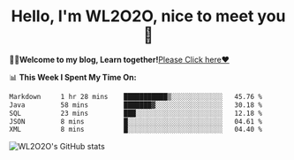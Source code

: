 <h1 align = "center">Hello, I'm WL2O2O, nice to meet you 👋</h1>

🧑‍💻**Welcome to my blog, Learn together!**[Please Click here❤️](https://wl2o2o.github.io)

📊 **This Week I Spent My Time On:**
<!--START_SECTION:waka-->

```txt
Markdown     1 hr 28 mins    ███████████▒░░░░░░░░░░░░░   45.76 %
Java         58 mins         ███████▓░░░░░░░░░░░░░░░░░   30.18 %
SQL          23 mins         ███░░░░░░░░░░░░░░░░░░░░░░   12.18 %
JSON         8 mins          █░░░░░░░░░░░░░░░░░░░░░░░░   04.61 %
XML          8 mins          █░░░░░░░░░░░░░░░░░░░░░░░░   04.40 %
```

<!--END_SECTION:waka-->

![WL2O2O's GitHub stats](https://github-readme-stats.vercel.app/api?username=wl2o2o&show_icons=true)


<!--
**WL2O2O/WL2O2O** is a ✨ _special_ ✨ repository because its `README.md` (this file) appears on your GitHub profile.

Here are some ideas to get you started:

- 🔭 I’m currently working on ...
- 🌱 I’m currently learning ...
- 👯 I’m looking to collaborate on ...
- 🤔 I’m looking for help with ...
- 💬 Ask me about ...
- 📫 How to reach me: ...
- 😄 Pronouns: ...
- ⚡ Fun fact: ...
-->
